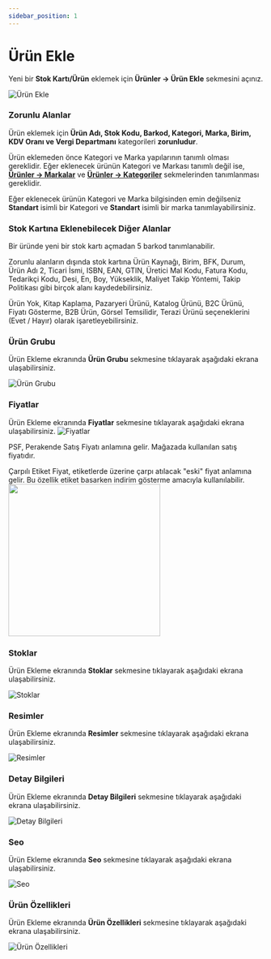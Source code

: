 ```yaml
---
sidebar_position: 1
---
```


# Ürün Ekle

Yeni bir **Stok Kartı/Ürün** eklemek için **Ürünler -> Ürün Ekle** sekmesini açınız.


![Ürün Ekle](/img/urun-yonetimi/urun-ekle.png)

### Zorunlu Alanlar

Ürün eklemek için **Ürün Adı, Stok Kodu, Barkod, Kategori, Marka, Birim, KDV Oranı ve Vergi Departmanı** kategorileri **zorunludur**. 

Ürün eklemeden önce Kategori ve Marka yapılarının tanımlı olması gereklidir. Eğer eklenecek ürünün Kategori ve Markası tanımlı değil ise, **[ Ürünler -> Markalar](./markalar)** ve **[ Ürünler -> Kategoriler](./kategoriler)** sekmelerinden  tanımlanması gereklidir.

Eğer eklenecek ürünün Kategori ve Marka bilgisinden emin değilseniz **Standart** isimli bir Kategori ve **Standart** isimli bir marka tanımlayabilirsiniz. 

### Stok Kartına Eklenebilecek Diğer Alanlar

Bir üründe yeni bir stok kartı açmadan 5 barkod tanımlanabilir. 

Zorunlu alanların dışında stok kartına Ürün Kaynağı, Birim, BFK, Durum, Ürün Adı 2, Ticari İsmi, ISBN, EAN, GTIN, Üretici Mal Kodu, Fatura Kodu, Tedarikçi Kodu, Desi, En, Boy, Yükseklik, Maliyet Takip Yöntemi, Takip Politikası gibi birçok alanı kaydedebilirsiniz.

Ürün Yok, Kitap Kaplama, Pazaryeri Ürünü, Katalog Ürünü, B2C Ürünü, Fiyatı Gösterme, B2B Ürün, Görsel Temsilidir, Terazi Ürünü seçeneklerini (Evet / Hayır) olarak işaretleyebilirsiniz. 

### Ürün Grubu
Ürün Ekleme ekranında **Ürün Grubu** sekmesine tıklayarak aşağıdaki ekrana ulaşabilirsiniz.

![Ürün Grubu](/img/urun-yonetimi/urun-grubu.png)

### Fiyatlar

Ürün Ekleme ekranında **Fiyatlar** sekmesine tıklayarak aşağıdaki ekrana ulaşabilirsiniz.
![Fiyatlar](/img/urun-yonetimi/fiyatlar.png)


PSF, Perakende Satış Fiyatı anlamına gelir. Mağazada kullanılan satış fiyatıdır.

Çarpılı Etiket Fiyat, etiketlerde üzerine çarpı atılacak "eski" fiyat anlamına gelir. Bu özellik etiket basarken indirim gösterme amacıyla kullanılabilir. 
<img src="/img/urun-yonetimi/carpili-etiket.png" width="300"/>

### Stoklar

Ürün Ekleme ekranında **Stoklar** sekmesine tıklayarak aşağıdaki ekrana ulaşabilirsiniz.

![Stoklar](/img/urun-yonetimi/stoklar.png)

### Resimler

Ürün Ekleme ekranında **Resimler** sekmesine tıklayarak aşağıdaki ekrana ulaşabilirsiniz.

![Resimler](/img/urun-yonetimi/resimler.png)

### Detay Bilgileri

Ürün Ekleme ekranında **Detay Bilgileri** sekmesine tıklayarak aşağıdaki ekrana ulaşabilirsiniz.

![Detay Bilgileri](/img/urun-yonetimi/detay-bilgileri.png)

### Seo

Ürün Ekleme ekranında **Seo** sekmesine tıklayarak aşağıdaki ekrana ulaşabilirsiniz.

![Seo](/img/urun-yonetimi/seo.png)

### Ürün Özellikleri

Ürün Ekleme ekranında **Ürün Özellikleri** sekmesine tıklayarak aşağıdaki ekrana ulaşabilirsiniz.

![Ürün Özellikleri](/img/urun-yonetimi/urun-ozellikleri.png)

